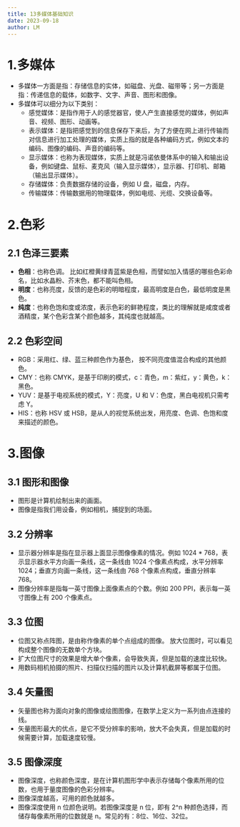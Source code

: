 ```yaml
---
title: 13多媒体基础知识
date: 2023-09-18
author: LM
---
```


# 1.多媒体

- 多媒体一方面是指：存储信息的实体，如磁盘、光盘、磁带等；另一方面是指：传递信息的载体，如数字、文字、声音、图形和图像。
- 多媒体可以细分为以下类别：
  - 感觉媒体：是指作用于人的感觉器官，使人产生直接感觉的媒体，例如声音、视频、图形、动画等。
  - 表示媒体：是指把感觉到的信息保存下来后，为了方便在网上进行传输而对信息进行加工处理的媒体，实质上指的就是各种编码方式，例如文本的编码、图像的编码、声音的编码等。
  - 显示媒体：也称为表现媒体，实质上就是冯诺依曼体系中的输入和输出设备，例如键盘、鼠标、麦克风（输入显示媒体），显示器、打印机、邮箱（输出显示媒体）。
  - 存储媒体：负责数据存储的设备，例如 U 盘，磁盘，内存。
  - 传输媒体：传输数据用的物理载体，例如电缆、光缆、交换设备等。

# 2.色彩

## 2.1 色泽三要素

- **色相**：也称色调。 比如红橙黄绿青蓝紫是色相，而譬如加入情感的哪些色彩命名，比如水晶粉、芥末色，都不能叫色相。
- **明度**：也称亮度，反馈的是色彩的明暗程度，最高明度是白色，最低明度是黑色。
- **纯度**：也称色饱和度或浓度，表示色彩的鲜艳程度，类比的理解就是咸度或者酒精度，某个色彩含某个颜色越多，其纯度也就越高。

## 2.2 色彩空间

- RGB：采用红、绿、蓝三种颜色作为基色， 按不同亮度值混合构成的其他颜色。
- CMY：也称 CMYK，是基于印刷的模式，c：青色，m：紫红，y：黄色，k：黑色。
- YUV：是基于电视系统的模式，Y：亮度，U 和 V：色度，黑白电视机只需考虑 Y。
- HIS：也称 HSV 或 HSB，是从人的视觉系统出发，用亮度、色调、色饱和度来描述的颜色。

# 3.图像

## 3.1 图形和图像

- 图形是计算机绘制出来的画面。
- 图像是指我们用设备，例如相机，捕捉到的场面。

## 3.2 分辨率

- 显示器分辨率是指在显示器上面显示图像像素的情况。例如 1024 * 768，表示显示器水平方向画一条线，这一条线由 1024 个像素点构成，水平分辨率 1024；垂直方向画一条线，这一条线由 768 个像素点构成，垂直分辨率 768。
- 图像分辨率是指每一英寸图像上面像素点的个数。例如 200 PPI，表示每一英寸图像上有 200 个像素点。

## 3.3 位图

- 位图又称点阵图，是由称作像素的单个点组成的图像。 放大位图时，可以看见构成整个图像的无数单个方块。
- 扩大位图尺寸的效果是增大单个像素，会导致失真，但是加载的速度比较快。
- 用数码相机拍摄的照片、扫描仪扫描的图片以及计算机截屏等都属于位图。

## 3.4 矢量图

- 矢量图也称为面向对象的图像或绘图图像，在数学上定义为一系列由点连接的线。
- 矢量图形最大的优点，是它不受分辨率的影响，放大不会失真，但是加载的时候需要计算，加载速度较慢。

## 3.5 图像深度

- 图像深度，也称颜色深度，是在计算机图形学中表示存储每个像素所用的位数，也用于量度图像的色彩分辨率。
- 图像深度越高，可用的颜色就越多。
- 图像深度使用 n 位颜色说明。若图像深度是 n 位，即有 2^n 种颜色选择，而储存每像素所用的位数就是 n。常见的有：8位、16位、32位。